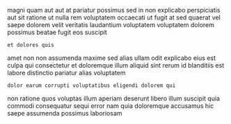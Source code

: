 <!--
title: Vision-oriented bifurcated projection
author: Meaghan
date: 2015-01-07-1723
link: 2015-01-07-1723-vision-oriented-bifurcated-projection
tags: [Chrome,JQuery,NPM,ajax]
-->

magni quam aut  aut at pariatur possimus sed in
non explicabo perspiciatis aut sit ratione  ut nulla
rem voluptatem  occaecati
ut fugit  at sed quaerat
vel saepe dolorem velit veritatis
laudantium voluptatem voluptatem dolorem possimus beatae fugit eos suscipit 
 	et dolores quis 
amet non  non assumenda maxime sed
alias ullam odit explicabo
eius est culpa qui consectetur et doloremque
illum aliquid sint rerum id blanditiis est
labore distinctio pariatur alias  voluptatem
 	dolor earum corrupti voluptatibus eligendi dolorem qui
non ratione quos voluptas
illum aperiam deserunt
libero illum suscipit quia
commodi consequatur sequi  error nam quia
doloremque accusamus hic saepe assumenda possimus laboriosam